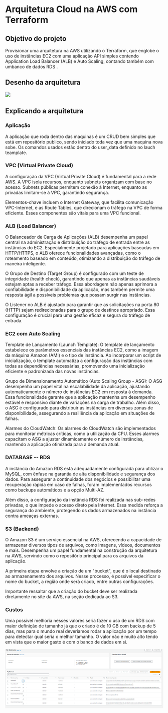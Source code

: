 # Arquitetura Cloud na AWS com Terraform

## Objetivo do projeto

Provisionar uma arquitetura na AWS utilizando o Terraform, que englobe o uso de instâncias EC2 com uma aplicação API simples contendo Application Load Balancer (ALB) e Auto Scaling, contando também com umbanco de dados RDS .

## Desenho da arquitetura

<img src="/img/Diagrama.png">

## Explicando a arquitetura

### Aplicação

A aplicação que roda dentro das maquinas é um CRUD bem simples que está em repositório publico, sendo iniciado toda vez que uma maquina nova sobe. Os comandos usados estão dentro do user_data definido no lauch teamplate.


### VPC (Virtual Private Cloud)


A configuração da VPC (Virtual Private Cloud) é fundamental para a rede AWS. A VPC isola recursos, enquanto subnets organizam com base no acesso. Subnets públicas permitem conexão à Internet, enquanto as privadas limitam-se à VPC, garantindo segurança.

Elementos-chave incluem o Internet Gateway, que facilita comunicação VPC-Internet, e as Route Tables, que direcionam o tráfego na VPC de forma eficiente. Esses componentes são vitais para uma VPC funcional.

### ALB (Load Balancer)

O Balanceador de Carga de Aplicações (ALB) desempenha um papel central na administração e distribuição do tráfego de entrada entre as instâncias do EC2. Especialmente projetado para aplicações baseadas em HTTP/HTTPS, o ALB oferece funcionalidades avançadas, como o roteamento baseado em conteúdo, otimizando a distribuição do tráfego de maneira inteligente.

O Grupo de Destino (Target Group) é configurado com um teste de integridade (health check), garantindo que apenas as instâncias saudáveis estejam aptas a receber tráfego. Essa abordagem não apenas aprimora a confiabilidade e disponibilidade da aplicação, mas também permite uma resposta ágil a possíveis problemas que possam surgir nas instâncias.

O Listener no ALB é ajustado para garantir que as solicitações na porta 80 (HTTP) sejam redirecionadas para o grupo de destinos apropriado. Essa configuração é crucial para uma gestão eficaz e segura do tráfego de entrada.

### EC2 com Auto Scaling

Template de Lançamento (Launch Template): O template de lançamento estabelece os parâmetros essenciais das instâncias EC2, como a imagem da máquina Amazon (AMI) e o tipo de instância. Ao incorporar um script de inicialização, o template automatiza a configuração das instâncias com todas as dependências necessárias, promovendo uma inicialização eficiente e padronizada das novas instâncias.

Grupo de Dimensionamento Automático (Auto Scaling Group - ASG): O ASG desempenha um papel vital na escalabilidade da aplicação, ajustando automaticamente o número de instâncias EC2 em resposta à demanda. Essa funcionalidade garante que a aplicação mantenha um desempenho estável e responsivo diante de variações na carga de trabalho. Além disso, o ASG é configurado para distribuir as instâncias em diversas zonas de disponibilidade, assegurando a resiliência da aplicação em situações de falhas.

Alarmes do CloudWatch: Os alarmes do CloudWatch são implementados para monitorar métricas críticas, como a utilização da CPU. Esses alarmes capacitam o ASG a ajustar dinamicamente o número de instâncias, mantendo a aplicação otimizada para a demanda atual.

### DATABASE -- RDS 

A instância do Amazon RDS está adequadamente configurada para utilizar o MySQL, com ênfase na garantia de alta disponibilidade e segurança dos dados. Para assegurar a continuidade dos negócios e possibilitar uma recuperação rápida em caso de falhas, foram implementados recursos como backups automáticos e a opção Multi-AZ.

Além disso, a configuração da instância RDS foi realizada nas sub-redes privadas, o que impede o acesso direto pela Internet. Essa medida reforça a segurança do ambiente, protegendo os dados armazenados na instância contra ameaças externas.


### S3 (Backend)


O Amazon S3 é um serviço essencial na AWS, oferecendo a capacidade de armazenar diversos tipos de arquivos, como imagens, vídeos, documentos e mais. Desempenha um papel fundamental na construção da arquitetura na AWS, servindo como o repositório principal para os arquivos da aplicação.

A primeira etapa envolve a criação de um "bucket", que é o local destinado ao armazenamento dos arquivos. Nesse processo, é possível especificar o nome do bucket, a região onde será criado, entre outras configurações.

Importante ressaltar que a criação do bucket deve ser realizada diretamente no site da AWS, na seção dedicada ao S3.


### Custos

Uma possivel melhoria nesses valores seria fazer o uso de um RDS com maior definição de tamanho já que o criado é de 10 GB com backup de 5 dias, mas para o mundo real deveriamos rodar a aplicação por um tempo para detectar qual seria o melhor tamanho.
O valor não é muito alto tendo em vista que o maior gasto é com o banco de dados em si.

<img src="/img/custo.png">